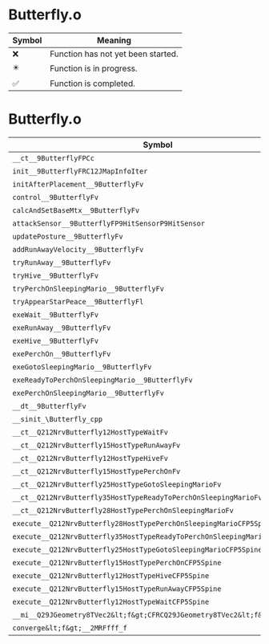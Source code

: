 # Butterfly.o
| Symbol | Meaning 
| ------------- | ------------- 
| :x: | Function has not yet been started. 
| :eight_pointed_black_star: | Function is in progress. 
| :white_check_mark: | Function is completed. 


# Butterfly.o
| Symbol | Decompiled? |
| ------------- | ------------- |
| `__ct__9ButterflyFPCc` | :x: |
| `init__9ButterflyFRC12JMapInfoIter` | :x: |
| `initAfterPlacement__9ButterflyFv` | :x: |
| `control__9ButterflyFv` | :x: |
| `calcAndSetBaseMtx__9ButterflyFv` | :x: |
| `attackSensor__9ButterflyFP9HitSensorP9HitSensor` | :x: |
| `updatePosture__9ButterflyFv` | :x: |
| `addRunAwayVelocity__9ButterflyFv` | :x: |
| `tryRunAway__9ButterflyFv` | :x: |
| `tryHive__9ButterflyFv` | :x: |
| `tryPerchOnSleepingMario__9ButterflyFv` | :x: |
| `tryAppearStarPeace__9ButterflyFl` | :x: |
| `exeWait__9ButterflyFv` | :x: |
| `exeRunAway__9ButterflyFv` | :x: |
| `exeHive__9ButterflyFv` | :x: |
| `exePerchOn__9ButterflyFv` | :x: |
| `exeGotoSleepingMario__9ButterflyFv` | :x: |
| `exeReadyToPerchOnSleepingMario__9ButterflyFv` | :x: |
| `exePerchOnSleepingMario__9ButterflyFv` | :x: |
| `__dt__9ButterflyFv` | :x: |
| `__sinit_\Butterfly_cpp` | :x: |
| `__ct__Q212NrvButterfly12HostTypeWaitFv` | :x: |
| `__ct__Q212NrvButterfly15HostTypeRunAwayFv` | :x: |
| `__ct__Q212NrvButterfly12HostTypeHiveFv` | :x: |
| `__ct__Q212NrvButterfly15HostTypePerchOnFv` | :x: |
| `__ct__Q212NrvButterfly25HostTypeGotoSleepingMarioFv` | :x: |
| `__ct__Q212NrvButterfly35HostTypeReadyToPerchOnSleepingMarioFv` | :x: |
| `__ct__Q212NrvButterfly28HostTypePerchOnSleepingMarioFv` | :x: |
| `execute__Q212NrvButterfly28HostTypePerchOnSleepingMarioCFP5Spine` | :x: |
| `execute__Q212NrvButterfly35HostTypeReadyToPerchOnSleepingMarioCFP5Spine` | :x: |
| `execute__Q212NrvButterfly25HostTypeGotoSleepingMarioCFP5Spine` | :x: |
| `execute__Q212NrvButterfly15HostTypePerchOnCFP5Spine` | :x: |
| `execute__Q212NrvButterfly12HostTypeHiveCFP5Spine` | :x: |
| `execute__Q212NrvButterfly15HostTypeRunAwayCFP5Spine` | :x: |
| `execute__Q212NrvButterfly12HostTypeWaitCFP5Spine` | :x: |
| `__mi__Q29JGeometry8TVec2&lt;f&gt;CFRCQ29JGeometry8TVec2&lt;f&gt;` | :x: |
| `converge&lt;f&gt;__2MRFfff_f` | :x: |
